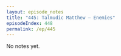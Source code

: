 ```yaml
---
layout: episode_notes
title: "445: Talmudic Matthew — Enemies"
episodeIndex: 448
permalink: /ep/445
---
```

No notes yet.
